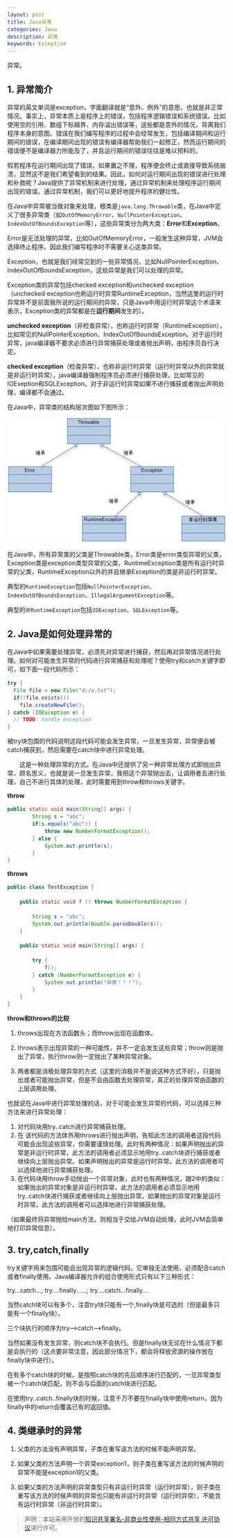 ```yaml
---
layout: post
title: Java异常
categories: Java
description: 异常
keywords: Exception
---
```


异常。

## 1. 异常简介

异常的英文单词是exception，字面翻译就是“意外、例外”的意思，也就是非正常情况。事实上，异常本质上是程序上的错误，包括程序逻辑错误和系统错误。比如使用空的引用、数组下标越界、内存溢出错误等，这些都是意外的情况，背离我们程序本身的意图。错误在我们编写程序的过程中会经常发生，包括编译期间和运行期间的错误，在编译期间出现的错误有编译器帮助我们一起修正，然而运行期间的错误便不是编译器力所能及了，并且运行期间的错误往往是难以预料的。

假若程序在运行期间出现了错误，如果置之不理，程序便会终止或直接导致系统崩溃，显然这不是我们希望看到的结果。因此，如何对运行期间出现的错误进行处理和补救呢？Java提供了异常机制来进行处理，通过异常机制来处理程序运行期间出现的错误。通过异常机制，我们可以更好地提升程序的健壮性。

在Java中异常被当做对象来处理，根类是`java.lang.Throwable`类，在Java中定义了很多异常类（如`OutOfMemoryError`、`NullPointerException`、`IndexOutOfBoundsException`等），这些异常类分为两大类：**Error**和**Exception**。

Error是无法处理的异常，比如OutOfMemoryError，一般发生这种异常，JVM会选择终止程序。因此我们编写程序时不需要关心这类异常。

Exception，也就是我们经常见到的一些异常情况，比如NullPointerException、IndexOutOfBoundsException，这些异常是我们可以处理的异常。

Exception类的异常包括checked exception和unchecked exception（unchecked exception也称运行时异常RuntimeException，当然这里的运行时异常并不是前面我所说的运行期间的异常，只是Java中用运行时异常这个术语来表示，Exception类的异常都是在**运行期间**发生的）。

**unchecked exception**（非检查异常），也称运行时异常（RuntimeException），比如常见的NullPointerException、IndexOutOfBoundsException。对于运行时异常，java编译器不要求必须进行异常捕获处理或者抛出声明，由程序员自行决定。

**checked exception**（检查异常），也称非运行时异常（运行时异常以外的异常就是非运行时异常），java编译器强制程序员必须进行捕获处理，比如常见的IOExeption和SQLException。对于非运行时异常如果不进行捕获或者抛出声明处理，编译都不会通过。

在Java中，异常类的结构层次图如下图所示：

![](/images/blog/2018-08-05-Exception/Exception_001.jpg)

在Java中，所有异常类的父类是Throwable类，Error类是error类型异常的父类，Exception类是exception类型异常的父类，RuntimeException类是所有运行时异常的父类，RuntimeException以外的并且继承Exception的类是非运行时异常。

典型的`RuntimeException`包括`NullPointerException`、`IndexOutOfBoundsException`、`IllegalArgumentException`等。

典型的`非RuntimeException`包括`IOException`、`SQLException`等。

## 2. Java是如何处理异常的

在Java中如果需要处理异常，必须先对异常进行捕获，然后再对异常情况进行处理。如何对可能发生异常的代码进行异常捕获和处理呢？使用try和catch关键字即可，如下面一段代码所示：

```java
try {
  File file = new File("d:/a.txt");
  if(!file.exists())
    file.createNewFile();
} catch (IOException e) {
  // TODO: handle exception
}
```

被try块包围的代码说明这段代码可能会发生异常，一旦发生异常，异常便会被catch捕获到，然后需要在catch块中进行异常处理。

　　这是一种处理异常的方式。在Java中还提供了另一种异常处理方式即抛出异常，顾名思义，也就是说一旦发生异常，我把这个异常抛出去，让调用者去进行处理，自己不进行具体的处理，此时需要用到throw和throws关键字。　

**throw**

```java
public static void main(String[] args) {
		String s = "abc";
		if(s.equals("abc")) {
			throw new NumberFormatException();
		} else {
			System.out.println(s);
		}
}
```

**throws**

```java
public class TestException {

    public static void f () throws NumberFormatException {

        String s = "abc";
        System.out.println(Double.parseDouble(s));
    }

    public static void main(String[] args) {

        try {
            f();
        } catch (NumberFormatException e) {
            System.out.println("异常！！！");
        }
    }
}
```

**throw和throws的比较**

1. throws出现在方法函数头；而throw出现在函数体。

2. throws表示出现异常的一种可能性，并不一定会发生这些异常；throw则是抛出了异常，执行throw则一定抛出了某种异常对象。

3. 两者都是消极处理异常的方式（这里的消极并不是说这种方式不好），只是抛出或者可能抛出异常，但是不会由函数去处理异常，真正的处理异常由函数的上层调用处理。
 
也就说在Java中进行异常处理的话，对于可能会发生异常的代码，可以选择三种方法来进行异常处理：

1. 对代码块用try..catch进行异常捕获处理。
2. 在 该代码的方法体外用throws进行抛出声明，告知此方法的调用者这段代码可能会出现这些异常，你需要谨慎处理。此时有两种情况：如果声明抛出的异常是非运行时异常，此方法的调用者必须显示地用try..catch块进行捕获或者继续向上层抛出异常。如果声明抛出的异常是运行时异常，此方法的调用者可以选择地进行异常捕获处理。
3. 在代码块用throw手动抛出一个异常对象，此时也有两种情况，跟2中的类似：如果抛出的异常对象是非运行时异常，此方法的调用者必须显示地用try..catch块进行捕获或者继续向上层抛出异常。如果抛出的异常对象是运行时异常，此方法的调用者可以选择地进行异常捕获处理。

（如果最终将异常抛给main方法，则相当于交给JVM自动处理，此时JVM会简单地打印异常信息）。

## 3. try,catch,finally

try关键字用来包围可能会出现异常的逻辑代码，它单独无法使用，必须配合catch或者finally使用。Java编译器允许的组合使用形式只有以下三种形式：

try...catch...;       try....finally......;    try....catch...finally...

当然catch块可以有多个，注意try块只能有一个,finally块是可选的（但是最多只能有一个finally块）。

三个块执行的顺序为try—>catch—>finally。

当然如果没有发生异常，则catch块不会执行。但是finally块无论在什么情况下都是会执行的（这点要非常注意，因此部分情况下，都会将释放资源的操作放在finally块中进行）。

在有多个catch块的时候，是按照catch块的先后顺序进行匹配的，一旦异常类型被一个catch块匹配，则不会与后面的catch块进行匹配。

在使用try..catch..finally块的时候，注意千万不要在finally块中使用return，因为finally中的return会覆盖已有的返回值。

## 4. 类继承时的异常

1. 父类的方法没有声明异常，子类在重写该方法的时候不能声明异常。

2. 如果父类的方法声明一个异常exception1，则子类在重写该方法的时候声明的异常不能是exception1的父类。

3. 如果父类的方法声明的异常类型只有非运行时异常（运行时异常），则子类在重写该方法的时候声明的异常也只能有非运行时异常（运行时异常），不能含有运行时异常（非运行时异常）。

> 声明：本站采用开放的[知识共享署名-非商业性使用-相同方式共享 许可协议](https://creativecommons.org/licenses/by-nc-sa/3.0/deed.zh)进行许可。
